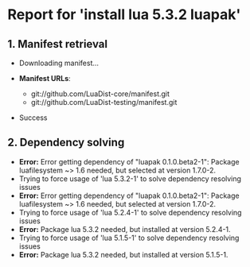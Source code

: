 # Report for 'install lua 5.3.2 luapak'


## 1. Manifest retrieval

- Downloading manifest...

- **Manifest URLs**:
    - git://github.com/LuaDist-core/manifest.git
    - git://github.com/LuaDist-testing/manifest.git
- Success

## 2. Dependency solving

- **Error:** Error getting dependency of "luapak 0.1.0.beta2-1": Package luafilesystem ~> 1.6 needed, but selected at version 1.7.0-2.
- Trying to force usage of 'lua 5.3.2-1' to solve dependency resolving issues
- **Error:** Error getting dependency of "luapak 0.1.0.beta2-1": Package luafilesystem ~> 1.6 needed, but selected at version 1.7.0-2.
- Trying to force usage of 'lua 5.2.4-1' to solve dependency resolving issues
- **Error:** Package lua 5.3.2 needed, but installed at version 5.2.4-1.
- Trying to force usage of 'lua 5.1.5-1' to solve dependency resolving issues
- **Error:** Package lua 5.3.2 needed, but installed at version 5.1.5-1.
